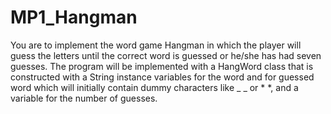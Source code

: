 # MP1_Hangman
You are to implement the word game Hangman in which the player will guess the letters until the correct word is guessed or he/she has had seven guesses. The program will be implemented with a HangWord class that is constructed with a String instance variables for the word and for guessed word which will initially contain dummy characters like _ _ or * *, and a variable for the number of guesses.
